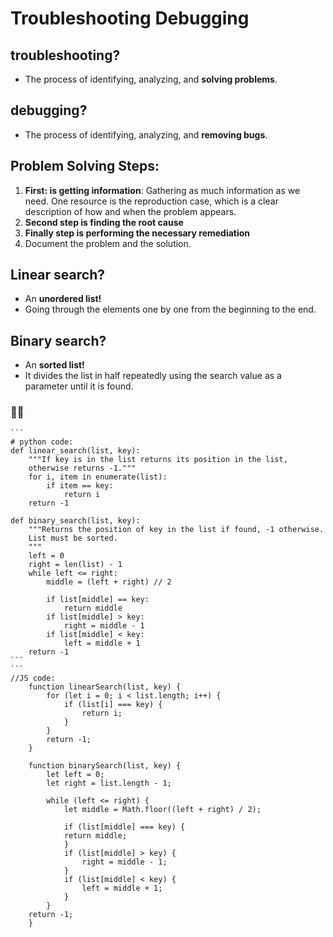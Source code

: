 # Troubleshooting Debugging

## troubleshooting?

- The process of identifying, analyzing, and **solving problems**.

## debugging?

- The process of identifying, analyzing, and **removing bugs**.

## Problem Solving Steps:

1. **First: is getting information**:
   Gathering as much information as we need.
   One resource is the reproduction case, which is a clear description of how and when the problem appears.
2. **Second step is finding the root cause**
3. **Finally step is performing the necessary remediation**
4. Document the problem and the solution.

## Linear search?

- An **unordered list!**
- Going through the elements one by one from the beginning to the end.

## Binary search?

- An **sorted list!**
- It divides the list in half repeatedly using the search value as a parameter until it is found.

### 🧑‍💻

    ```
    # python code:
    def linear_search(list, key):
        """If key is in the list returns its position in the list,
        otherwise returns -1."""
        for i, item in enumerate(list):
            if item == key:
                return i
        return -1

    def binary_search(list, key):
        """Returns the position of key in the list if found, -1 otherwise.
        List must be sorted.
        """
        left = 0
        right = len(list) - 1
        while left <= right:
            middle = (left + right) // 2

            if list[middle] == key:
                return middle
            if list[middle] > key:
                right = middle - 1
            if list[middle] < key:
                left = middle + 1
        return -1
    ```
    ```
    //JS code:
        function linearSearch(list, key) {
            for (let i = 0; i < list.length; i++) {
                if (list[i] === key) {
                    return i;
                }
            }
            return -1;
        }

        function binarySearch(list, key) {
            let left = 0;
            let right = list.length - 1;

            while (left <= right) {
                let middle = Math.floor((left + right) / 2);

                if (list[middle] === key) {
                return middle;
                }
                if (list[middle] > key) {
                    right = middle - 1;
                }
                if (list[middle] < key) {
                    left = middle + 1;
                }
            }
        return -1;
        }
```
